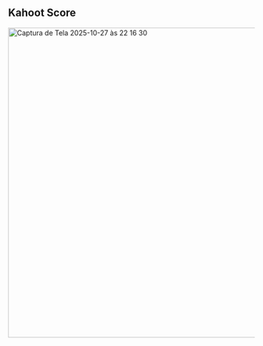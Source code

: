 ## Kahoot Score

<img width="803" height="632" alt="Captura de Tela 2025-10-27 às 22 16 30" src="https://github.com/user-attachments/assets/9bbe53fe-650f-444a-b539-044a1bae4624" />
